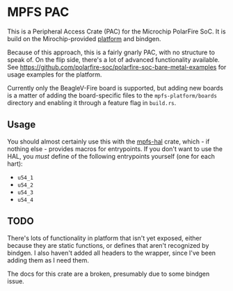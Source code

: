 # MPFS PAC

This is a Peripheral Access Crate (PAC) for the Microchip PolarFire SoC. It is build on the Mirochip-provided [platform](https://github.com/polarfire-soc/platform) and bindgen.

Because of this approach, this is a fairly gnarly PAC, with no structure to speak of. On the flip side, there's a lot of advanced functionality available. See https://github.com/polarfire-soc/polarfire-soc-bare-metal-examples for usage examples for the platform.

Currently only the BeagleV-Fire board is supported, but adding new boards is a matter of adding the board-specific files to the `mpfs-platform/boards` directory and enabling it through a feature flag in `build.rs`.

## Usage
You should almost certainly use this with the [mpfs-hal](https://github.com/mpfs-hal/mpfs-hal) crate, which - if nothing else - provides macros for entrypoints. If you don't want to use the HAL, you _must_ define of the following entrypoints yourself (one for each hart):
- `u54_1`
- `u54_2`
- `u54_3`
- `u54_4`


## TODO
There's lots of functionality in platform that isn't yet exposed, either because they are static functions, or defines that aren't recognized by bindgen. I also haven't added all headers to the wrapper, since I've been adding them as I need them.

The docs for this crate are a broken, presumably due to some bindgen issue.
